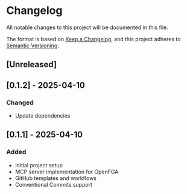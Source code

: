 # Changelog

All notable changes to this project will be documented in this file.

The format is based on [Keep a Changelog](https://keepachangelog.com/en/1.0.0/),
and this project adheres to [Semantic Versioning](https://semver.org/spec/v2.0.0.html).

## [Unreleased]

## [0.1.2] - 2025-04-10

### Changed

- Update dependencies

## [0.1.1] - 2025-04-10

### Added

- Initial project setup
- MCP server implementation for OpenFGA
- GitHub templates and workflows
- Conventional Commits support
